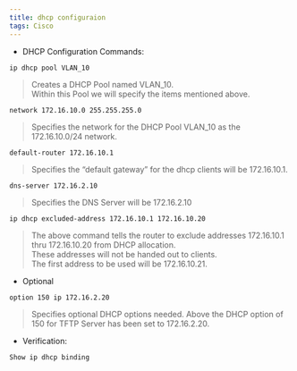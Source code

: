 ```yaml
---
title: dhcp configuraion
tags: Cisco
---
```



- DHCP Configuration Commands:

```
ip dhcp pool VLAN_10
```

> Creates a DHCP Pool named VLAN_10.  
> Within this Pool we will specify the items mentioned above.

```
network 172.16.10.0 255.255.255.0
```

> Specifies the network for the DHCP Pool VLAN_10 as the 172.16.10.0/24 network.

```
default-router 172.16.10.1
```

> Specifies the “default gateway” for the dhcp clients will be 172.16.10.1.

```
dns-server 172.16.2.10
```

> Specifies the DNS Server will be 172.16.2.10

```
ip dhcp excluded-address 172.16.10.1 172.16.10.20
```

> The above command tells the router to exclude addresses 172.16.10.1 thru 172.16.10.20 from DHCP allocation.  
> These addresses will not be handed out to clients.  
> The first address to be used will be 172.16.10.21.

- Optional

```
option 150 ip 172.16.2.20
```

> Specifies optional DHCP options needed.
> Above the DHCP option of 150 for TFTP Server has been set to 172.16.2.20.

- Verification:
```
Show ip dhcp binding
```
